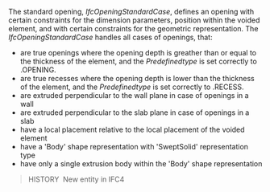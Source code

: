 The standard opening, _IfcOpeningStandardCase_, defines an opening with certain constraints for the dimension parameters, position within the voided element, and with certain constraints for the geometric representation. The _IfcOpeningStandardCase_ handles all cases of openings, that:

* are true openings where the opening depth is greather than or equal to the thickness of the element, and the _Predefinedtype_ is set correctly to .OPENING.
* are true recesses where the opening depth is lower than the thickness of the element, and the _Predefinedtype_ is set correctly to .RECESS.
* are extruded perpendicular to the wall plane in case of openings in a wall
* are extruded perpendicular to the slab plane in case of openings in a slab
* have a local placement relative to the local placement of the voided element
* have a 'Body' shape representation with 'SweptSolid' representation type
* have only a single extrusion body within the 'Body' shape representation

> HISTORY&nbsp; New entity in IFC4
